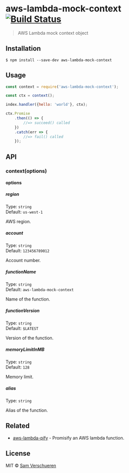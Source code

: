 # aws-lambda-mock-context [![Build Status](https://travis-ci.org/SamVerschueren/aws-lambda-mock-context.svg?branch=master)](https://travis-ci.org/SamVerschueren/aws-lambda-mock-context)

> AWS Lambda mock context object


## Installation

```
$ npm install --save-dev aws-lambda-mock-context
```


## Usage

```js
const context = require('aws-lambda-mock-context');

const ctx = context();

index.handler({hello: 'world'}, ctx);

ctx.Promise
    .then(() => {
        //=> succeed() called
    })
    .catch(err => {
        //=> fail() called
    });
```


## API

### context(options)

#### options

##### region

Type: `string`<br>
Default: `us-west-1`

AWS region.

##### account

Type: `string`<br>
Default: `123456789012`

Account number.

##### functionName

Type: `string`<br>
Default: `aws-lambda-mock-context`

Name of the function.

##### functionVersion

Type: `string`<br>
Default: `$LATEST`

Version of the function.

##### memoryLimitInMB

Type: `string`<br>
Default: `128`

Memory limit.

##### alias

Type: `string`

Alias of the function.


## Related

- [aws-lambda-pify](https://github.com/SamVerschueren/aws-lambda-pify) - Promisify an AWS lambda function.


## License

MIT © [Sam Verschueren](https://github.com/SamVerschueren)
